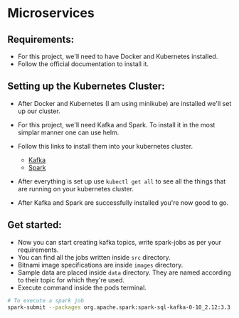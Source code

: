 # Microservices

## Requirements:
- For this project, we'll need to have Docker and Kubernetes installed.
- Follow the official documentation to install it.

## Setting up the Kubernetes Cluster:
- After Docker and Kubernetes (I am using minikube) are installed we'll set up our cluster.
- For this project, we'll need Kafka and Spark. To install it in the most simplar manner one can use helm.
- Follow this links to install them into your kubernetes cluster.
    - <a href="https://github.com/bitnami/charts/tree/main/bitnami/kafka"> Kafka</a>
    - <a href="https://github.com/bitnami/charts/tree/main/bitnami/spark"> Spark</a> 

- After everything is set up use `kubectl get all` to see all the things that are running on your kubernetes cluster.

- After Kafka and Spark are successfully installed you're now good to go.

## Get started:
- Now you can start creating kafka topics, write spark-jobs as per your requirements.
- You can find all the jobs written inside `src` directory.
- Bitnami image specifications are inside `images` directory.
- Sample data are placed inside `data` directory. They are named according to their topic for which they're used.
- Execute command inside the pods terminal.

```bash
# To execute a spark job
spark-submit --packages org.apache.spark:spark-sql-kafka-0-10_2.12:3.3.0 [PATH_TO_FILE]
```

